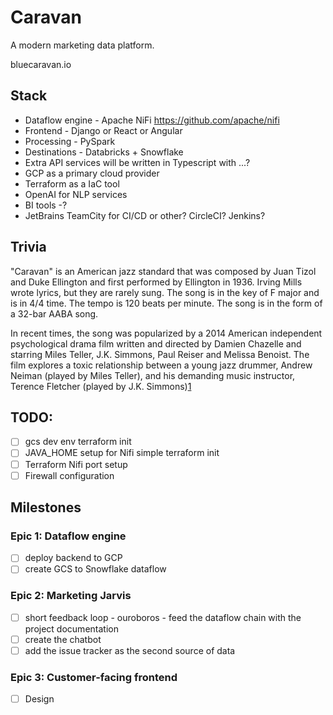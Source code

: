 # Caravan
A modern marketing data platform.

bluecaravan.io

## Stack
- Dataflow engine - Apache NiFi https://github.com/apache/nifi
- Frontend - Django or React or Angular
- Processing - PySpark
- Destinations - Databricks + Snowflake
- Extra API services will be written in Typescript with ...?
- GCP as a primary cloud provider
- Terraform as a IaC tool
- OpenAI for NLP services
- BI tools -?
- JetBrains TeamCity for CI/CD or other? CircleCI? Jenkins?

## Trivia

"Caravan" is an American jazz standard that was composed by Juan Tizol and Duke Ellington and first performed by Ellington in 1936. Irving Mills wrote lyrics, but they are rarely sung. The song is in the key of F major and is in 4/4 time. The tempo is 120 beats per minute. The song is in the form of a 32-bar AABA song.

In recent times, the song was popularized by a 2014 American independent psychological drama film written and directed by Damien Chazelle and starring Miles Teller, J.K. Simmons, Paul Reiser and Melissa Benoist. The film explores a toxic relationship between a young jazz drummer, Andrew Neiman (played by Miles Teller), and his demanding music instructor, Terence Fletcher (played by J.K. Simmons)[1](https://youtu.be/ZZY-Ytrw2co)

## TODO:
- [ ] gcs dev env terraform init
- [ ] JAVA_HOME setup for Nifi simple terraform init
- [ ] Terraform Nifi port setup
- [ ] Firewall configuration
 
## Milestones
### Epic 1: Dataflow engine
- [ ] deploy backend to GCP
- [ ] create GCS to Snowflake dataflow
### Epic 2: Marketing Jarvis
- [ ] short feedback loop - ouroboros - feed the dataflow chain with the project documentation
- [ ] create the chatbot
- [ ] add the issue tracker as the second source of data
### Epic 3: Customer-facing frontend
- [ ] Design
